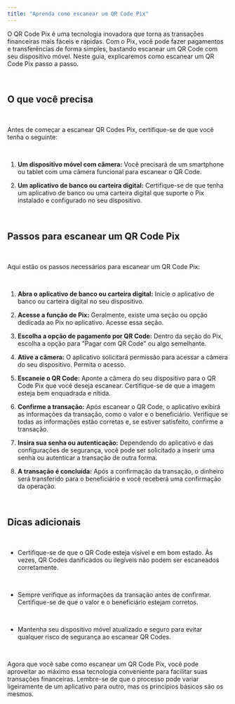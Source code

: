 ```yaml
---
title: "Aprenda como escanear um QR Code Pix"
---
```


O QR Code Pix é uma tecnologia inovadora que torna as transações financeiras mais fáceis e rápidas. Com o Pix, você pode fazer pagamentos e transferências de forma simples, bastando escanear um QR Code com seu dispositivo móvel. Neste guia, explicaremos como escanear um QR Code Pix passo a passo.

<br />

## O que você precisa

<br />

Antes de começar a escanear QR Codes Pix, certifique-se de que você tenha o seguinte:

<br />

1. **Um dispositivo móvel com câmera:** Você precisará de um smartphone ou tablet com uma câmera funcional para escanear o QR Code.

2. **Um aplicativo de banco ou carteira digital:** Certifique-se de que tenha um aplicativo de banco ou uma carteira digital que suporte o Pix instalado e configurado no seu dispositivo.

<br />

## Passos para escanear um QR Code Pix

<br />

Aqui estão os passos necessários para escanear um QR Code Pix:

<br />

1. **Abra o aplicativo de banco ou carteira digital:** Inicie o aplicativo de banco ou carteira digital no seu dispositivo.

2. **Acesse a função de Pix:** Geralmente, existe uma seção ou opção dedicada ao Pix no aplicativo. Acesse essa seção.

3. **Escolha a opção de pagamento por QR Code:** Dentro da seção do Pix, escolha a opção para "Pagar com QR Code" ou algo semelhante.

4. **Ative a câmera:** O aplicativo solicitará permissão para acessar a câmera do seu dispositivo. Permita o acesso.

5. **Escaneie o QR Code:** Aponte a câmera do seu dispositivo para o QR Code Pix que você deseja escanear. Certifique-se de que a imagem esteja bem enquadrada e nítida.

6. **Confirme a transação:** Após escanear o QR Code, o aplicativo exibirá as informações da transação, como o valor e o beneficiário. Verifique se todas as informações estão corretas e, se estiver satisfeito, confirme a transação.

7. **Insira sua senha ou autenticação:** Dependendo do aplicativo e das configurações de segurança, você pode ser solicitado a inserir uma senha ou autenticar a transação de outra forma.

8. **A transação é concluída:** Após a confirmação da transação, o dinheiro será transferido para o beneficiário e você receberá uma confirmação da operação.

<br />

## Dicas adicionais

<br />

- Certifique-se de que o QR Code esteja visível e em bom estado. Às vezes, QR Codes danificados ou ilegíveis não podem ser escaneados corretamente.

<br />

- Sempre verifique as informações da transação antes de confirmar. Certifique-se de que o valor e o beneficiário estejam corretos.

<br />

- Mantenha seu dispositivo móvel atualizado e seguro para evitar qualquer risco de segurança ao escanear QR Codes.

<br />

Agora que você sabe como escanear um QR Code Pix, você pode aproveitar ao máximo essa tecnologia conveniente para facilitar suas transações financeiras. Lembre-se de que o processo pode variar ligeiramente de um aplicativo para outro, mas os princípios básicos são os mesmos.

